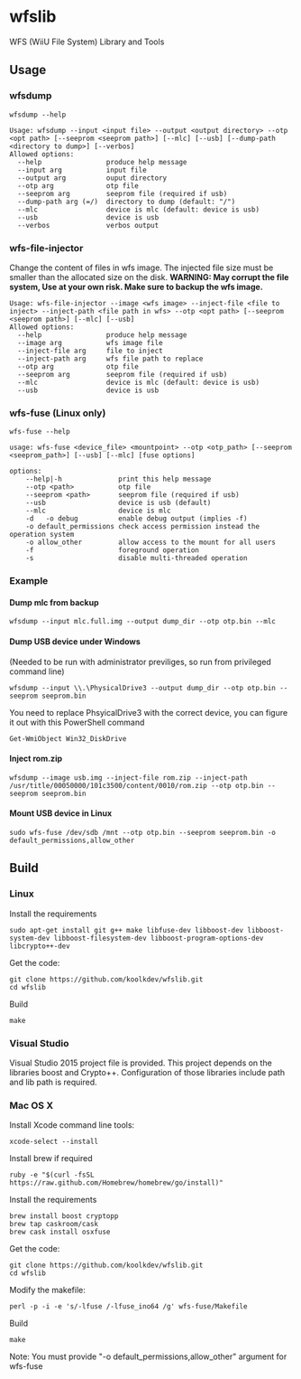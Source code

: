 # wfslib
WFS (WiiU File System) Library and Tools

## Usage

### wfsdump
```
wfsdump --help
```
```
Usage: wfsdump --input <input file> --output <output directory> --otp <opt path> [--seeprom <seeprom path>] [--mlc] [--usb] [--dump-path <directory to dump>] [--verbos]
Allowed options:
  --help                produce help message
  --input arg           input file
  --output arg          ouput directory
  --otp arg             otp file
  --seeprom arg         seeprom file (required if usb)
  --dump-path arg (=/)  directory to dump (default: "/")
  --mlc                 device is mlc (default: device is usb)
  --usb                 device is usb
  --verbos              verbos output
```

### wfs-file-injector
Change the content of files in wfs image. The injected file size must be smaller than the allocated size on the disk.
**WARNING: May corrupt the file system, Use at your own risk. Make sure to backup the wfs image.**
```
Usage: wfs-file-injector --image <wfs image> --inject-file <file to inject> --inject-path <file path in wfs> --otp <opt path> [--seeprom <seeprom path>] [--mlc] [--usb]
Allowed options:
  --help                produce help message
  --image arg           wfs image file
  --inject-file arg     file to inject
  --inject-path arg     wfs file path to replace
  --otp arg             otp file
  --seeprom arg         seeprom file (required if usb)
  --mlc                 device is mlc (default: device is usb)
  --usb                 device is usb
```

### wfs-fuse (Linux only)
```
wfs-fuse --help
```
```
usage: wfs-fuse <device_file> <mountpoint> --otp <otp_path> [--seeprom <seeprom_path>] [--usb] [--mlc] [fuse options]

options:
    --help|-h              print this help message
    --otp <path>           otp file
    --seeprom <path>       seeprom file (required if usb)
    --usb                  device is usb (default)
    --mlc                  device is mlc
    -d   -o debug          enable debug output (implies -f)
    -o default_permissions check access permission instead the operation system
    -o allow_other         allow access to the mount for all users
    -f                     foreground operation
    -s                     disable multi-threaded operation

```

### Example
#### Dump mlc from backup
```
wfsdump --input mlc.full.img --output dump_dir --otp otp.bin --mlc
```

#### Dump USB device under Windows
(Needed to be run with administrator previliges, so run from privileged command line)
```
wfsdump --input \\.\PhysicalDrive3 --output dump_dir --otp otp.bin --seeprom seeprom.bin
```
You need to replace PhsyicalDrive3 with the correct device, you can figure it out with this PowerShell command
```
Get-WmiObject Win32_DiskDrive
```

#### Inject rom.zip

```
wfsdump --image usb.img --inject-file rom.zip --inject-path /usr/title/00050000/101c3500/content/0010/rom.zip --otp otp.bin --seeprom seeprom.bin
```

#### Mount USB device in Linux
```
sudo wfs-fuse /dev/sdb /mnt --otp otp.bin --seeprom seeprom.bin -o default_permissions,allow_other
```

## Build
### Linux
Install the requirements
```
sudo apt-get install git g++ make libfuse-dev libboost-dev libboost-system-dev libboost-filesystem-dev libboost-program-options-dev libcrypto++-dev
```
Get the code:
```
git clone https://github.com/koolkdev/wfslib.git
cd wfslib
```
Build
```
make
```

### Visual Studio
Visual Studio 2015 project file is provided. This project depends on the libraries boost and Crypto++. Configuration of those libraries include path and lib path is required.


### Mac OS X
Install Xcode command line tools:
```
xcode-select --install
```
Install brew if required
```
ruby -e "$(curl -fsSL https://raw.github.com/Homebrew/homebrew/go/install)"
```
Install the requirements
```
brew install boost cryptopp
brew tap caskroom/cask
brew cask install osxfuse
```
Get the code:
```
git clone https://github.com/koolkdev/wfslib.git
cd wfslib
```
Modify the makefile:
```
perl -p -i -e 's/-lfuse /-lfuse_ino64 /g' wfs-fuse/Makefile
```
Build
```
make
```
Note: You must provide "-o default_permissions,allow_other" argument for wfs-fuse
